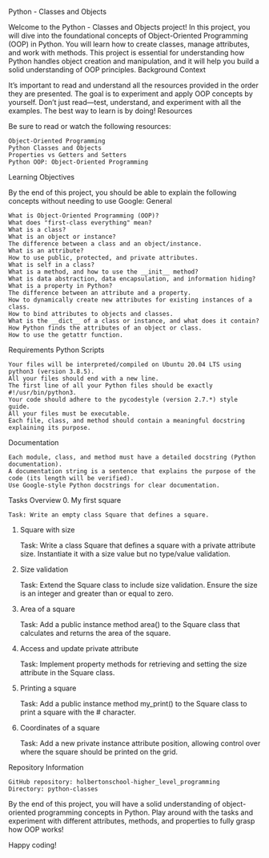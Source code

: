 Python - Classes and Objects

Welcome to the Python - Classes and Objects project! In this project, you will dive into the foundational concepts of Object-Oriented Programming (OOP) in Python. You will learn how to create classes, manage attributes, and work with methods. This project is essential for understanding how Python handles object creation and manipulation, and it will help you build a solid understanding of OOP principles.
Background Context

It’s important to read and understand all the resources provided in the order they are presented. The goal is to experiment and apply OOP concepts by yourself. Don’t just read—test, understand, and experiment with all the examples. The best way to learn is by doing!
Resources

Be sure to read or watch the following resources:

    Object-Oriented Programming
    Python Classes and Objects
    Properties vs Getters and Setters
    Python OOP: Object-Oriented Programming

Learning Objectives

By the end of this project, you should be able to explain the following concepts without needing to use Google:
General

    What is Object-Oriented Programming (OOP)?
    What does "first-class everything" mean?
    What is a class?
    What is an object or instance?
    The difference between a class and an object/instance.
    What is an attribute?
    How to use public, protected, and private attributes.
    What is self in a class?
    What is a method, and how to use the __init__ method?
    What is data abstraction, data encapsulation, and information hiding?
    What is a property in Python?
    The difference between an attribute and a property.
    How to dynamically create new attributes for existing instances of a class.
    How to bind attributes to objects and classes.
    What is the __dict__ of a class or instance, and what does it contain?
    How Python finds the attributes of an object or class.
    How to use the getattr function.

Requirements
Python Scripts

    Your files will be interpreted/compiled on Ubuntu 20.04 LTS using python3 (version 3.8.5).
    All your files should end with a new line.
    The first line of all your Python files should be exactly #!/usr/bin/python3.
    Your code should adhere to the pycodestyle (version 2.7.*) style guide.
    All your files must be executable.
    Each file, class, and method should contain a meaningful docstring explaining its purpose.

Documentation

    Each module, class, and method must have a detailed docstring (Python documentation).
    A documentation string is a sentence that explains the purpose of the code (its length will be verified).
    Use Google-style Python docstrings for clear documentation.

Tasks Overview
0. My first square

    Task: Write an empty class Square that defines a square.

1. Square with size

    Task: Write a class Square that defines a square with a private attribute size. Instantiate it with a size value but no type/value validation.

2. Size validation

    Task: Extend the Square class to include size validation. Ensure the size is an integer and greater than or equal to zero.

3. Area of a square

    Task: Add a public instance method area() to the Square class that calculates and returns the area of the square.

4. Access and update private attribute

    Task: Implement property methods for retrieving and setting the size attribute in the Square class.

5. Printing a square

    Task: Add a public instance method my_print() to the Square class to print a square with the # character.

6. Coordinates of a square

    Task: Add a new private instance attribute position, allowing control over where the square should be printed on the grid.

Repository Information

    GitHub repository: holbertonschool-higher_level_programming
    Directory: python-classes

By the end of this project, you will have a solid understanding of object-oriented programming concepts in Python. Play around with the tasks and experiment with different attributes, methods, and properties to fully grasp how OOP works!

Happy coding!
